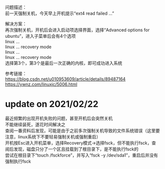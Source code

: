 问题描述：  
前一天强制关机，今天早上开机提示“ext4 read failed ...”

解决方案：  
再次强制关机，开机后会进入启动项选择界面，选择“Advanced options for ubuntu”，进入子菜单后会有4个选项  
linux ...  
linux ... recovery mode  
linux ...  
linux ... recovery mode  
选择第3个，第3个是最后一次正确的内核，即可成功进入系统

参考链接：  
https://blog.csdn.net/u010953609/article/details/89487164  
https://ywnz.com/linuxjc/5006.html

# update on 2021/02/22
最近频繁的出现开机失败的问题，甚至开机后会突然关机  
不能继续装死，遂花时间解决之  
查阅一番资料后发现，可能是由于之前多次强制关机导致的文件系统错误（这里要注意，linux系统下不要轻易强制关机或强制重启）  
开机按Esc进入开机菜单，选择Recovery模式->选择fsck，但不能执行fsck，查阅后发现，磁盘只分了一个区且挂载到了根目录下，是不能执行fsck的  
尝试在根目录下“touch /fsckforce”，并写入“fsck -y /dev/sda1”，重启后并没有强制执行fsck
